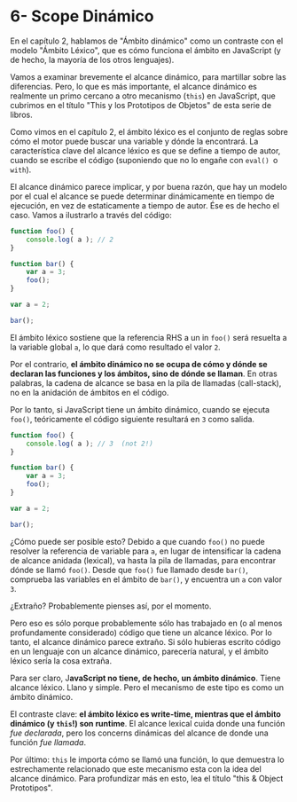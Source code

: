 # 6- Scope Dinámico

En el capítulo 2, hablamos de "Ámbito dinámico" como un contraste con el modelo "Ámbito Léxico", que es cómo funciona el ámbito en JavaScript \(y de hecho, la mayoría de los otros lenguajes\).

Vamos a examinar brevemente el alcance dinámico, para martillar sobre las diferencias. Pero, lo que es más importante, el alcance dinámico es realmente un primo cercano a otro mecanismo \(`this`\) en JavaScript, que cubrimos en el título "This y los Prototipos de Objetos" de esta serie de libros.

Como vimos en el capítulo 2, el ámbito léxico es el conjunto de reglas sobre cómo el motor puede buscar una variable y dónde la encontrará. La característica clave del alcance léxico es que se define a tiempo de autor, cuando se escribe el código \(suponiendo que no lo engañe con `eval() `o `with`\).

El alcance dinámico parece implicar, y por buena razón, que hay un modelo por el cual el alcance se puede determinar dinámicamente en tiempo de ejecución, en vez de estaticamente a tiempo de autor. Ése es de hecho el caso. Vamos a ilustrarlo a través del código:

```js
function foo() {
	console.log( a ); // 2
}

function bar() {
	var a = 3;
	foo();
}

var a = 2;

bar();
```

El ámbito léxico sostiene que la referencia RHS a un in `foo()` será resuelta a la variable global `a`, lo que dará como resultado el valor `2`.

Por el contrario, **el ámbito dinámico no se ocupa de cómo y dónde se declaran las funciones y los ámbitos, sino de dónde se llaman**. En otras palabras, la cadena de alcance se basa en la pila de llamadas \(call-stack\), no en la anidación de ámbitos en el código.

Por lo tanto, si JavaScript tiene un ámbito dinámico, cuando se ejecuta `foo()`, teóricamente el código siguiente resultará en `3` como salida.

```js
function foo() {
	console.log( a ); // 3  (not 2!)
}

function bar() {
	var a = 3;
	foo();
}

var a = 2;

bar();
```

¿Cómo puede ser posible esto? Debido a que cuando `foo()` no puede resolver la referencia de variable para `a`, en lugar de intensificar la cadena de alcance anidada \(lexical\), va hasta la pila de llamadas, para encontrar dónde se llamó `foo()`. Desde que `foo()` fue llamado desde `bar()`, comprueba las variables en el ámbito de `bar()`, y encuentra un `a` con valor `3`.

¿Extraño? Probablemente pienses así, por el momento.

Pero eso es sólo porque probablemente sólo has trabajado en \(o al menos profundamente considerado\) código que tiene un alcance léxico. Por lo tanto, el alcance dinámico parece extraño. Si sólo hubieras escrito código en un lenguaje con un alcance dinámico, parecería natural, y el ámbito léxico sería la cosa extraña.

Para ser claro, J**avaScript no tiene, de hecho, un ámbito dinámico**. Tiene alcance léxico. Llano y simple. Pero el mecanismo de este tipo es como un ámbito dinámico.

El contraste clave: **el ámbito léxico es write-time, mientras que el ámbito dinámico \(y `this`!\) son runtime**. El alcance lexical cuida donde una función _fue declarada_, pero los concerns dinámicas del alcance de donde una función _fue llamada_.

Por último: `this` le importa cómo se llamó una función, lo que demuestra lo estrechamente relacionado que este mecanismo esta con la idea del alcance dinámico. Para profundizar más en esto, lea el título "this & Object Prototipos".

